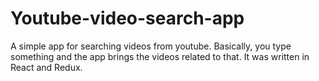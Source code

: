 # Youtube-video-search-app
A simple app for searching videos from youtube. Basically, you type something and the app brings the videos related to that. It was written in React and Redux.
